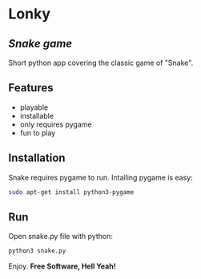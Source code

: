 # Lonky
## _Snake game_

Short python app covering the classic game of "Snake".
## Features
- playable
- installable
- only requires pygame
- fun to play

## Installation

Snake requires pygame to run.
Intalling pygame is easy:

```sh
sudo apt-get install python3-pygame
```

## Run

Open snake.py file with python:

```sh
python3 snake.py
```
Enjoy.
**Free Software, Hell Yeah!**